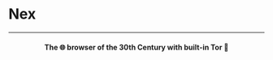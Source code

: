 <p align="center">
  <h1>Nex</h1>
</p>

---

<h4 align="center">The 🌐 browser of the 30th Century with built-in Tor 🧅</h4>
